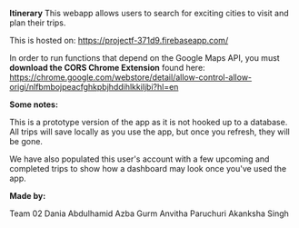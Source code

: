 **Itinerary**
This webapp allows users to search for exciting cities to visit and plan their trips. 

This is hosted on: https://projectf-371d9.firebaseapp.com/

In order to run functions that depend on the Google Maps API, you must **download the CORS Chrome Extension** found here: https://chrome.google.com/webstore/detail/allow-control-allow-origi/nlfbmbojpeacfghkpbjhddihlkkiljbi?hl=en

**Some notes:** 

This is a prototype version of the app as it is not hooked up to a database. All trips will save locally as you use the app, but once you refresh, they will be gone. 

We have also populated this user's account with a few upcoming and completed trips to show how a dashboard may look once you've used the app.


**Made by:**

Team 02
Dania Abdulhamid
Azba Gurm
Anvitha Paruchuri
Akanksha Singh

